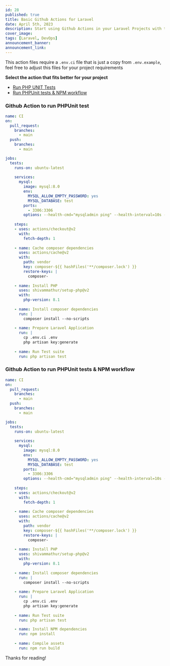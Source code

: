 ```yaml
---
id: 28
published: true
title: Basic Github Actions for Laravel
date: April 5th, 2023
description: Start using Github Actions in your Laravel Projects with two basic workflows
cover_image:
tags: [Laravel, DevOps]
announcement_banner:
announcement_link:
---
```


This action files require a `.env.ci` file that is just a copy from `.env.example`, 
feel free to adjust this files for your project requirements

**Select the action that fits better for your project**
- [Run PHP UNIT Tests](#github-action-to-run-phpunit-test)
- [Run PHPUnit tests & NPM workflow](#github-action-to-run-phpunit-tests-npm-workflow)

### Github Action to run PHPUnit test

```yml
name: CI
on:
  pull_request:
    branches:
      - main
  push:
    branches:
      - main

jobs:
  tests:
    runs-on: ubuntu-latest
 
    services:
      mysql:
        image: mysql:8.0
        env:
          MYSQL_ALLOW_EMPTY_PASSWORD: yes
          MYSQL_DATABASE: test
        ports:
          - 3306:3306
        options: --health-cmd="mysqladmin ping" --health-interval=10s --health-timeout=5s --health-retries=3
 
    steps:
    - uses: actions/checkout@v2
      with:
        fetch-depth: 1
        
    - name: Cache composer dependencies
      uses: actions/cache@v2
      with:
        path: vendor
        key: composer-${{ hashFiles('**/composer.lock') }}
        restore-keys: |
          composer-
          
    - name: Install PHP
      uses: shivammathur/setup-php@v2
      with:
        php-version: 8.1
 
    - name: Install composer dependencies
      run: |
        composer install --no-scripts
 
    - name: Prepare Laravel Application
      run: |
        cp .env.ci .env
        php artisan key:generate
 
    - name: Run Test suite
      run: php artisan test
```


### Github Action to run PHPUnit tests & NPM workflow


```yml
name: CI
on:
  pull_request:
    branches:
      - main
  push:
    branches:
      - main

jobs:
  tests:
    runs-on: ubuntu-latest
 
    services:
      mysql:
        image: mysql:8.0
        env:
          MYSQL_ALLOW_EMPTY_PASSWORD: yes
          MYSQL_DATABASE: test
        ports:
          - 3306:3306
        options: --health-cmd="mysqladmin ping" --health-interval=10s --health-timeout=5s --health-retries=3
 
    steps:
    - uses: actions/checkout@v2
      with:
        fetch-depth: 1
        
    - name: Cache composer dependencies
      uses: actions/cache@v2
      with:
        path: vendor
        key: composer-${{ hashFiles('**/composer.lock') }}
        restore-keys: |
          composer-
          
    - name: Install PHP
      uses: shivammathur/setup-php@v2
      with:
        php-version: 8.1
 
    - name: Install composer dependencies
      run: |
        composer install --no-scripts
 
    - name: Prepare Laravel Application
      run: |
        cp .env.ci .env
        php artisan key:generate
 
    - name: Run Test suite
      run: php artisan test

    - name: Install NPM dependencies
      run: npm install
      
    - name: Compile assets
      run: npm run build
```

Thanks for reading!